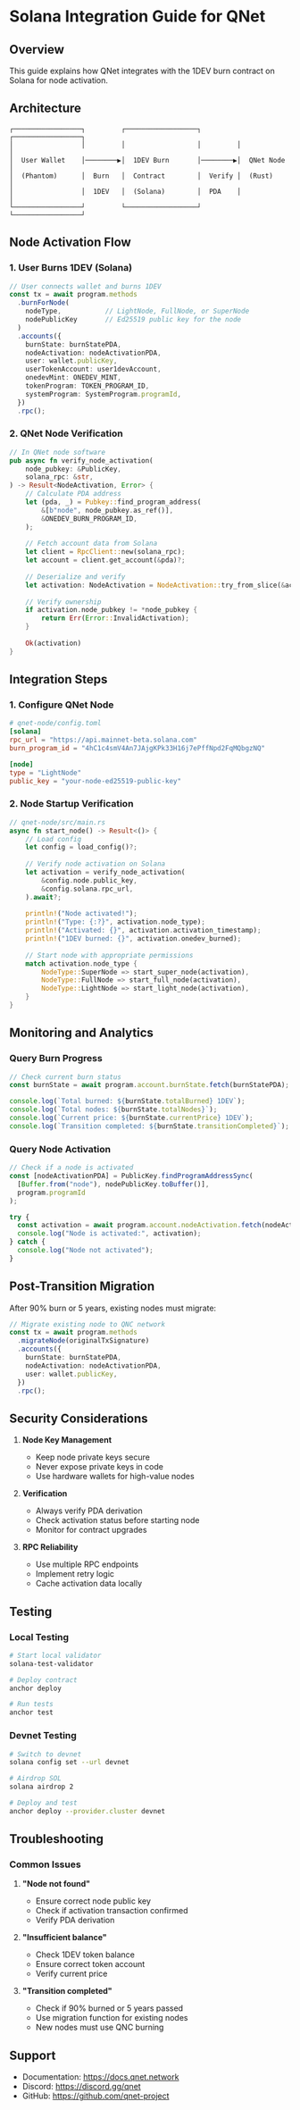 # Solana Integration Guide for QNet

## Overview

This guide explains how QNet integrates with the 1DEV burn contract on Solana for node activation.

## Architecture

```
┌─────────────────┐         ┌──────────────────┐         ┌─────────────────┐
│                 │         │                  │         │                 │
│  User Wallet    │────────▶│  1DEV Burn       │────────▶│  QNet Node      │
│  (Phantom)      │  Burn   │  Contract        │  Verify │  (Rust)         │
│                 │  1DEV   │  (Solana)        │  PDA    │                 │
└─────────────────┘         └──────────────────┘         └─────────────────┘
```

## Node Activation Flow

### 1. User Burns 1DEV (Solana)
```typescript
// User connects wallet and burns 1DEV
const tx = await program.methods
  .burnForNode(
    nodeType,           // LightNode, FullNode, or SuperNode
    nodePublicKey       // Ed25519 public key for the node
  )
  .accounts({
    burnState: burnStatePDA,
    nodeActivation: nodeActivationPDA,
    user: wallet.publicKey,
    userTokenAccount: user1devAccount,
    onedevMint: ONEDEV_MINT,
    tokenProgram: TOKEN_PROGRAM_ID,
    systemProgram: SystemProgram.programId,
  })
  .rpc();
```

### 2. QNet Node Verification
```rust
// In QNet node software
pub async fn verify_node_activation(
    node_pubkey: &PublicKey,
    solana_rpc: &str,
) -> Result<NodeActivation, Error> {
    // Calculate PDA address
    let (pda, _) = Pubkey::find_program_address(
        &[b"node", node_pubkey.as_ref()],
        &ONEDEV_BURN_PROGRAM_ID,
    );
    
    // Fetch account data from Solana
    let client = RpcClient::new(solana_rpc);
    let account = client.get_account(&pda)?;
    
    // Deserialize and verify
    let activation: NodeActivation = NodeActivation::try_from_slice(&account.data)?;
    
    // Verify ownership
    if activation.node_pubkey != *node_pubkey {
        return Err(Error::InvalidActivation);
    }
    
    Ok(activation)
}
```

## Integration Steps

### 1. Configure QNet Node
```toml
# qnet-node/config.toml
[solana]
rpc_url = "https://api.mainnet-beta.solana.com"
burn_program_id = "4hC1c4smV4An7JAjgKPk33H16j7ePffNpd2FqMQbgzNQ"

[node]
type = "LightNode"
public_key = "your-node-ed25519-public-key"
```

### 2. Node Startup Verification
```rust
// qnet-node/src/main.rs
async fn start_node() -> Result<()> {
    // Load config
    let config = load_config()?;
    
    // Verify node activation on Solana
    let activation = verify_node_activation(
        &config.node.public_key,
        &config.solana.rpc_url,
    ).await?;
    
    println!("Node activated!");
    println!("Type: {:?}", activation.node_type);
    println!("Activated: {}", activation.activation_timestamp);
    println!("1DEV burned: {}", activation.onedev_burned);
    
    // Start node with appropriate permissions
    match activation.node_type {
        NodeType::SuperNode => start_super_node(activation),
        NodeType::FullNode => start_full_node(activation),
        NodeType::LightNode => start_light_node(activation),
    }
}
```

## Monitoring and Analytics

### Query Burn Progress
```typescript
// Check current burn status
const burnState = await program.account.burnState.fetch(burnStatePDA);

console.log(`Total burned: ${burnState.totalBurned} 1DEV`);
console.log(`Total nodes: ${burnState.totalNodes}`);
console.log(`Current price: ${burnState.currentPrice} 1DEV`);
console.log(`Transition completed: ${burnState.transitionCompleted}`);
```

### Query Node Activation
```typescript
// Check if a node is activated
const [nodeActivationPDA] = PublicKey.findProgramAddressSync(
  [Buffer.from("node"), nodePublicKey.toBuffer()],
  program.programId
);

try {
  const activation = await program.account.nodeActivation.fetch(nodeActivationPDA);
  console.log("Node is activated:", activation);
} catch {
  console.log("Node not activated");
}
```

## Post-Transition Migration

After 90% burn or 5 years, existing nodes must migrate:

```typescript
// Migrate existing node to QNC network
const tx = await program.methods
  .migrateNode(originalTxSignature)
  .accounts({
    burnState: burnStatePDA,
    nodeActivation: nodeActivationPDA,
    user: wallet.publicKey,
  })
  .rpc();
```

## Security Considerations

1. **Node Key Management**
   - Keep node private keys secure
   - Never expose private keys in code
   - Use hardware wallets for high-value nodes

2. **Verification**
   - Always verify PDA derivation
   - Check activation status before starting node
   - Monitor for contract upgrades

3. **RPC Reliability**
   - Use multiple RPC endpoints
   - Implement retry logic
   - Cache activation data locally

## Testing

### Local Testing
```bash
# Start local validator
solana-test-validator

# Deploy contract
anchor deploy

# Run tests
anchor test
```

### Devnet Testing
```bash
# Switch to devnet
solana config set --url devnet

# Airdrop SOL
solana airdrop 2

# Deploy and test
anchor deploy --provider.cluster devnet
```

## Troubleshooting

### Common Issues

1. **"Node not found"**
   - Ensure correct node public key
   - Check if activation transaction confirmed
   - Verify PDA derivation

2. **"Insufficient balance"**
   - Check 1DEV token balance
   - Ensure correct token account
   - Verify current price

3. **"Transition completed"**
   - Check if 90% burned or 5 years passed
   - Use migration function for existing nodes
   - New nodes must use QNC burning

## Support

- Documentation: https://docs.qnet.network
- Discord: https://discord.gg/qnet
- GitHub: https://github.com/qnet-project 